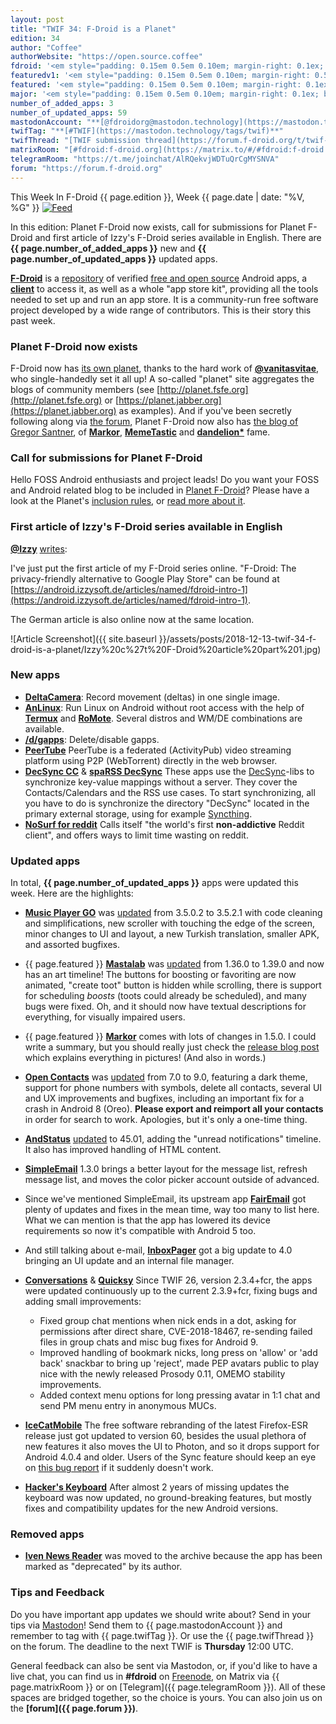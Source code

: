 ```yaml
---
layout: post
title: "TWIF 34: F-Droid is a Planet"
edition: 34
author: "Coffee"
authorWebsite: "https://open.source.coffee"
fdroid: '<em style="padding: 0.15em 0.5em 0.10em; margin-right: 0.1ex; border-style: solid; border-width: medium; border-radius: 1em; color: #0d47a1; font-style: normal; font-weight: bold;">F-Droid</em>'
featuredv1: '<em style="padding: 0.15em 0.5em 0.10em; margin-right: 0.5ex; box-shadow: 0.1em 0.05em 0.1em rgba(0, 0, 0, 0.3); border-radius: 1em; color: black; background: linear-gradient(orange, yellow);">Featured</em>'
featured: '<em style="padding: 0.15em 0.5em 0.10em; margin-right: 0.1ex; border-style: solid; border-width: medium; border-radius: 1em; color: orange; font-style: normal; font-weight: bold;">Featured</em>'
major: '<em style="padding: 0.15em 0.5em 0.10em; margin-right: 0.1ex; border-style: solid; border-width: medium; border-radius: 1em; color: #8ab000; font-style: normal; font-weight: bold;">Major</em>'
number_of_added_apps: 3
number_of_updated_apps: 59
mastodonAccount: "**[@fdroidorg@mastodon.technology](https://mastodon.technology/@fdroidorg)**"
twifTag: "**[#TWIF](https://mastodon.technology/tags/twif)**"
twifThread: "[TWIF submission thread](https://forum.f-droid.org/t/twif-submission-thread)"
matrixRoom: "[#fdroid:f-droid.org](https://matrix.to/#/#fdroid:f-droid.org)"
telegramRoom: "https://t.me/joinchat/AlRQekvjWDTuQrCgMYSNVA"
forum: "https://forum.f-droid.org"
---
```


This Week In F-Droid {{ page.edition }}, Week {{ page.date | date: "%V, %G" }} <a href="{{ site.baseurl }}/feed.xml"><img src="{{ site.baseurl }}/assets/Feed-icon-16x16.png" alt="Feed"></a>

In this edition: Planet F-Droid now exists, call for submissions for Planet F-Droid and first article of Izzy's F-Droid series available in English.
There are **{{ page.number_of_added_apps }}** new and **{{ page.number_of_updated_apps }}** updated apps.

<!--more-->

**[F-Droid](https://f-droid.org/)** is a [repository](https://f-droid.org/packages/) of verified [free and open source](https://en.wikipedia.org/wiki/Free_and_open-source_software) Android apps, a **[client](https://f-droid.org/app/org.fdroid.fdroid)** to access it, as well as a whole "app store kit", providing all the tools needed to set up and run an app store. It is a community-run free software project developed by a wide range of contributors. This is their story this past week.

### Planet F-Droid now exists

F-Droid now has [its own planet](https://fdroid.gitlab.io/planet/), thanks to the hard work of **[@vanitasvitae](https://gitlab.com/vanitasvitae)**, who single-handedly set it all up! A so-called "planet" site aggregates the blogs of community members (see [http://planet.fsfe.org](http://planet.fsfe.org) or [https://planet.jabber.org](https://planet.jabber.org) as examples). And if you've been secretly following along via [the forum](https://forum.f-droid.org/t/planet-f-droid-org-feed-aggregator-for-android-dev-related-blogs/4481), Planet F-Droid now also has [the blog of Gregor Santner](https://gsantner.net/), of **[Markor](https://f-droid.org/app/net.gsantner.markor)**, **[MemeTastic](https://f-droid.org/app/io.github.gsantner.memetastic)** and **[dandelion\*](https://f-droid.org/app/com.github.dfa.diaspora_android)** fame.

### Call for submissions for Planet F-Droid

Hello FOSS Android enthusiasts and project leads! Do you want your FOSS and Android related blog to be included in [Planet F-Droid](https://fdroid.gitlab.io/planet/)? Please have a look at the Planet's [inclusion rules](https://gitlab.com/fdroid/planet/wikis/inclusion-rules), or [read more about it](https://gitlab.com/fdroid/planet/wikis/Planet-F-Droid).

### First article of Izzy's F-Droid series available in English

**[@Izzy](https://forum.f-droid.org/u/izzy)** [writes](https://mastodon.technology/users/IzzyOnDroid/statuses/101210904206926714):

I've just put the first article of my F-Droid series online. "F-Droid: The privacy-friendly alternative to Google Play Store" can be found at [https://android.izzysoft.de/articles/named/fdroid-intro-1](https://android.izzysoft.de/articles/named/fdroid-intro-1).

The German article is also online now at the same location.

![Article Screenshot]({{ site.baseurl }}/assets/posts/2018-12-13-twif-34-f-droid-is-a-planet/Izzy%20c%27t%20F-Droid%20article%20part%201.jpg)

### New apps

* **[DeltaCamera](https://f-droid.org/app/de.uwepost.android.deltacam)**: Record movement (deltas) in one single image.
* **[AnLinux](https://f-droid.org/app/exa.lnx.a)**: Run Linux on Android without root access with the help of **[Termux](https://f-droid.org/app/com.termux)** and **[RoMote](https://f-droid.org/app/wseemann.media.romote)**. Several distros and WM/DE combinations are available.
* **[/d/gapps](https://f-droid.org/app/org.droidtr.deletegapps)**: Delete/disable gapps.
* **[PeerTube](https://f-droid.org/app/net.schueller.peertube)** PeerTube is a federated (ActivityPub) video streaming platform using P2P (WebTorrent) directly in the web browser.
* **[DecSync CC](https://f-droid.org/app/org.decsync.cc)** & **[spaRSS DecSync](https://f-droid.org/app/org.decsync.sparss.floss)** These apps use the [DecSync](https://github.com/39aldo39/DecSync)-libs to synchronize key-value mappings without a server. They cover the Contacts/Calendars and the RSS use cases. To start synchronizing, all you have to do is synchronize the directory "DecSync" located in the primary external storage, using for example [Syncthing](https://f-droid.org/app/com.nutomic.syncthingandroid).
* **[NoSurf for reddit](https://f-droid.org/en/packages/com.aaronhalbert.nosurfforreddit/)** Calls itself "the world's first **non-addictive** Reddit client", and offers ways to limit time wasting on reddit.

### Updated apps

In total, **{{ page.number_of_updated_apps }}** apps were updated this week. Here are the highlights:

* **[Music Player GO](https://f-droid.org/app/com.iven.musicplayergo)** was [updated](https://github.com/enricocid/Music-Player-GO/releases) from 3.5.0.2 to 3.5.2.1 with code cleaning and simplifications, new scroller with touching the edge of the screen, minor changes to UI and layout, a new Turkish translation, smaller APK, and assorted bugfixes.

* {{ page.featured }} **[Mastalab](https://f-droid.org/app/fr.gouv.etalab.mastodon)** was [updated](https://gitlab.com/tom79/mastalab/tags) from 1.36.0 to 1.39.0 and now has an art timeline! The buttons for boosting or favoriting are now animated, "create toot" button is hidden while scrolling, there is support for scheduling _boosts_ (toots could already be scheduled), and many bugs were fixed. Oh, and it should now have textual descriptions for everything, for visually impaired users.

* {{ page.featured }} **[Markor](https://f-droid.org/app/net.gsantner.markor)** comes with lots of changes in 1.5.0. I could write a summary, but you should really just check the [release blog post](https://gsantner.net/blog/2018/12/09/markor-release-v1.5.html) which explains everything in pictures! (And also in words.)

* **[Open Contacts](https://f-droid.org/app/opencontacts.open.com.opencontacts)** was [updated](https://gitlab.com/sultanahamer/OpenContacts/blob/HEAD/CHANGELOG) from 7.0 to 9.0, featuring a dark theme, support for phone numbers with symbols, delete all contacts, several UI and UX improvements and bugfixes, including an important fix for a crash in Android 8 (Oreo). **Please export and reimport all your contacts** in order for search to work. Apologies, but it's only a one-time thing.

* **[AndStatus](https://f-droid.org/app/org.andstatus.app)** [updated](http://andstatus.org/changelog.html) to 45.01, adding the "unread notifications" timeline. It also has improved handling of HTML content.

* **[SimpleEmail](https://f-droid.org/app/org.dystopia.email)** 1.3.0 brings a better layout for the message list, refresh message list, and moves the color picker account outside of advanced.

* Since we've mentioned SimpleEmail, its upstream app **[FairEmail](https://f-droid.org/app/eu.faircode.email)** got plenty of updates and fixes in the mean time, way too many to list here. What we can mention is that the app has lowered its device requirements so now it's compatible with Android 5 too.

* And still talking about e-mail, **[InboxPager](https://f-droid.org/app/net.inbox.pager)** got a big update to 4.0 bringing an UI update and an internal file manager.

* **[Conversations](https://f-droid.org/app/eu.siacs.conversations)** & **[Quicksy](https://f-droid.org/app/im.quicksy.client)** Since TWIF 26, version 2.3.4+fcr, the apps were updated continuously up to the current 2.3.9+fcr, fixing bugs and adding small improvements:
  * Fixed group chat mentions when nick ends in a dot, asking for permissions after direct share, CVE-2018-18467, re-sending failed files in group chats and misc bug fixes for Android 9.
  * Improved handling of bookmark nicks, long press on 'allow' or 'add back' snackbar to bring up 'reject', made PEP avatars public to play nice with the newly released Prosody 0.11, OMEMO stability improvements.
  * Added context menu options for long pressing avatar in 1:1 chat and send PM menu entry in anonymous MUCs.

* **[IceCatMobile](https://f-droid.org/app/org.gnu.icecat)** The free software rebranding of the latest Firefox-ESR release just got updated to version 60, besides the usual plethora of new features it also moves the UI to Photon, and so it drops support for Android 4.0.4 and older. Users of the Sync feature should keep an eye on [this bug report](https://savannah.gnu.org/bugs/?50960) if it suddenly doesn't work.

* **[Hacker's Keyboard](https://f-droid.org/app/org.pocketworkstation.pckeyboard)** After almost 2 years of missing updates the keyboard was now updated, no ground-breaking features, but mostly fixes and compatibility updates for the new Android versions.

### Removed apps

* **[Iven News Reader](https://f-droid.org/wiki/page/com.iven.lfflfeedreader)** was moved to the archive because the app has been marked as "deprecated" by its author.

### Tips and Feedback

Do you have important app updates we should write about? Send in your tips via [Mastodon](https://joinmastodon.org)! Send them to {{ page.mastodonAccount }} and remember to tag with {{ page.twifTag }}. Or use the {{ page.twifThread }} on the forum. The deadline to the next TWIF is **Thursday** 12:00 UTC.

General feedback can also be sent via Mastodon, or, if you'd like to have a live chat, you can find us in **#fdroid** on [Freenode](https://freenode.net), on Matrix via {{ page.matrixRoom }} or on [Telegram]({{ page.telegramRoom }}). All of these spaces are bridged together, so the choice is yours. You can also join us on the **[forum]({{ page.forum }})**.
